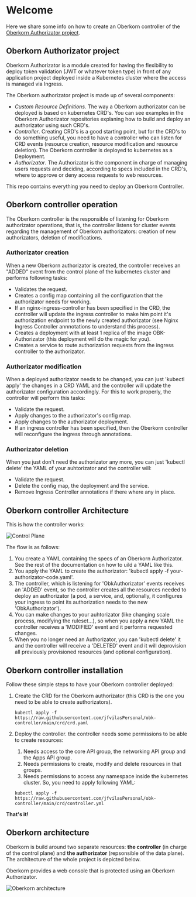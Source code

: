 # Welcome

Here we share some info on how to create an Oberkorn controller of the [Oberkorn Authorizator project](https://jfvilaspersonal.github.io/oberkorn).

## Oberkorn Authorizator project
Oberkorn Authorizator is a module created for having the flexibility to deploy token validation (JWT or whatever token type) in front of any application project deployed
inside a Kubernetes cluster where the access is managed via Ingress.

The Oberkorn authorizator project is made up of several components:
  - *Custom Resource Definitions*. The way a Oberkorn authorizator can be deployed is based on kubernetes CRD's. You can see examples in the Oberkorn Authorizator repositories explaning how to build and deploy an authorizator using such CRD's.
  - *Controller*. Creating CRD's is a good starting point, but for the CRD's to do something useful, you need to have a controller who can listen for CRD events (resource creation, resource modification and resource deletion). The Oberkorn controller is deployed to kubernetes as a Deployment.
  - *Authorizator*. The Authorizator is the component in charge of managing users requests and deciding, according to specs included in the CRD's, where to approve or deny access requests to web resources.

This repo contains everything you need to deploy an Oberkorn Controller.

## Oberkorn controller operation
The Oberkorn controller is the responsible of listening for Oberkorn authorizator operations, that is, the controller listens for cluster events regarding the management of Oberkorn authorizators: creation of new authorizators, deletion of modifications.

### Authorizator creation
When a new Oberkorn authorizator is created, the controller receives an "ADDED" event from the control plane of the kubernetes cluster and performs following tasks:

  - Validates the request.
  - Creates a config map containing all the configuration that the authorizator needs for working.
  - If an nginx-ingress-controller has been specified in the CRD, the controller will update the ingress controller to make him point it's authorization endpoint to the newly created authorizator (see Nginx Ingress Controller annnotations to understand this process).
  - Creates a deployment with at least 1 replica of the image OBK-Authorizator (this deployment will do the magic for you).
  - Creates a service to route authorization requests from the ingress controller to the authorizator.

### Authorizator modification
When a deployed authorizator needs to be changed, you can just 'kubectl apply' the changes in a CRD YAML and the controller will update the authorizator configuration accordingly. For this to work properly, the controller will perform this tasks:

  - Validate the request.
  - Apply changes to the authorizator's config map. 
  - Apply changes to the authorizator deployment.
  - If an ingress controller has been specified, then the Oberkorn controller will reconfigure the ingress through annotations.

### Authorizator deletion
When you just don't need the authorizator any more, you can just 'kubectl delete' the YAML of your auhtorizator and the controller will:

  - Validate the request.
  - Delete the config map, the deployment and the service.
  - Remove Ingress Controller annotations if there where any in place.

## Oberkorn controller Architecture
This is how the controller works:

![Control Plane](https://jfvilaspersonal.github.io/oberkorn/_media/architecture/controlplane.png)

The flow is as follows:
  1. You create a YAML containing the specs of an Oberkorn Authorizator. See the rest of the documentation on how to uild a YAML like this.
  2. You apply the YAML to create the authorizator: 'kubectl apply -f your-authorizator-code.yaml'.
  3. The controller, which is listening for 'ObkAuthorizator' events receives an 'ADDED' event, so the controller creates all the resources needed to deploy an authorizator (a pod, a service, and, optionally, it configures your ingress to point its authorization needs to the new 'ObkAuthorizator').
  4. You can make changes to your auhtorizator (like changing scale process, modifying the ruleset...), so when you apply a new YAML the controller receives a 'MODIFIED' event and it performs requested changes.
  5. When you no longer need an Authorizator, you can 'kubectl delete' it and the controller will receive a 'DELETED' event and it will deprovision all previously provisioned resources (and optional configuration).

## Oberkorn controller installation
Follow these simple steps to have your Oberkorn controller deployed:

  1. Create the CRD for the Oberkorn authorizator (this CRD is the one you need to be able to create authorizators).

        `kubectl apply -f https://raw.githubusercontent.com/jfvilasPersonal/obk-controller/main/crd/crd.yaml`

  2. Deploy the controller. the controller needs some permissions to be able to create resources:
       1. Needs access to the core API group, the networking API group and the Apps API group.
       2. Needs permissions to create, modify and delete resources in that groups.
       3. Needs permissions to access any namespace inside the kubernetes cluster.
       So, you need to apply following YAML:

       `kubectl apply -f https://raw.githubusercontent.com/jfvilasPersonal/obk-controller/main/crd/controller.yml`
       
**That's it!**

## Oberkorn architecture
Oberkorn is build around two separate resources: **the controller** (in charge of the control plane) and **the authorizator** (repsonsible of the data plane). The architecture of the whole project is depicted below.

Oberkorn provides a web console that is protected using an Oberkorn Authorizator.

![Oberkorn architecture](https://jfvilaspersonal.github.io/oberkorn/_media/architecture/oberkorn-architecture.png)

